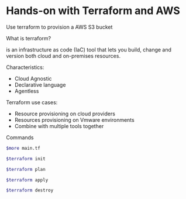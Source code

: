 # Hands-on with Terraform and AWS

Use terraform to provision a AWS S3 bucket

What is terraform?

is an infrastructure as code (IaC) tool that lets you build, change and version both cloud and on-premises resources.

Characteristics:

- Cloud Agnostic
- Declarative language
- Agentless

Terraform use cases:

- Resource provisioning on cloud providers
- Resources provisioning on Vmware environments
- Combine with multiple tools together

Commands

```bash
$more main.tf

$terraform init

$terraform plan

$terraform apply

$terraform destroy
```
